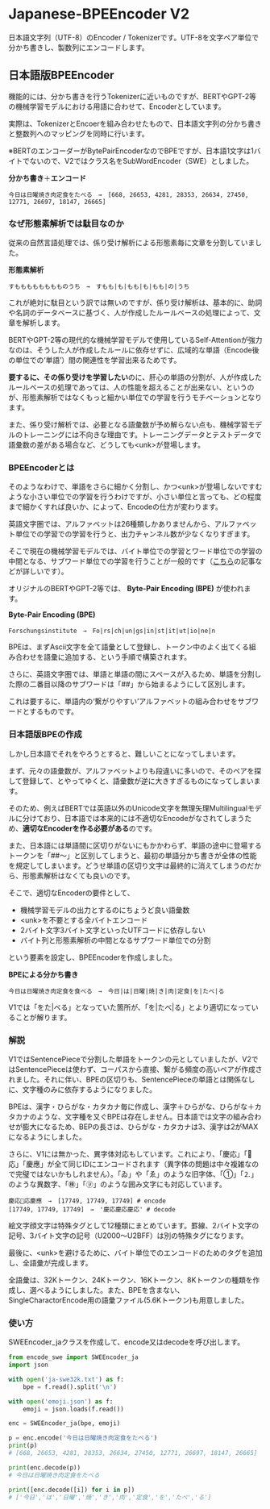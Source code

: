 # Japanese-BPEEncoder V2



日本語文字列（UTF-8）のEncoder / Tokenizerです。UTF-8を文字ペア単位で分かち書きし、製数列にエンコードします。



## 日本語版BPEEncoder



機能的には、分かち書きを行うTokenizerに近いものですが、BERTやGPT-2等の機械学習モデルにおける用語に合わせて、Encoderとしています。

実際は、TokenizerとEncoerを組み合わせたもので、日本語文字列の分かち書きと整数列へのマッピングを同時に行います。

※BERTのエンコーダーがBytePairEncoderなのでBPEですが、日本語1文字は1バイトでないので、V2ではクラス名をSubWordEncoder（SWE）としました。



**分かち書き**＋**エンコード**

```
今日は日曜焼き肉定食をたべる　→　[668, 26653, 4281, 28353, 26634, 27450, 12771, 26697, 18147, 26665]
```



### なぜ形態素解析では駄目なのか



従来の自然言語処理では、係り受け解析による形態素毎に文章を分割していました。



**形態素解析**

```
すもももももももものうち　→　すもも|も|もも|も|もも|の|うち
```



これが絶対に駄目という訳では無いのですが、係り受け解析は、基本的に、助詞や名詞のデータベースに基づく、人が作成したルールベースの処理によって、文章を解析します。

BERTやGPT-2等の現代的な機械学習モデルで使用しているSelf-Attentionが強力なのは、そうした人が作成したルールに依存せずに、広域的な単語（Encode後の単位での‘単語’）間の関連性を学習出来るためです。

**要するに、その係り受けを学習したい**のに、肝心の単語の分割が、人が作成したルールベースの処理であっては、人の性能を超えることが出来ない、というのが、形態素解析ではなくもっと細かい単位での学習を行うモチベーションとなります。

また、係り受け解析では、必要となる語彙数が予め解らない点も、機械学習モデルのトレーニングには不向きな理由です。トレーニングデータとテストデータで語彙数の差がある場合など、どうしても&lt;unk&gt;が登場します。



### BPEEncoderとは



そのようなわけで、単語をさらに細かく分割し、かつ&lt;unk&gt;が登場しないですむような小さい単位での学習を行うわけですが、小さい単位と言っても、どの程度まで細かくすれば良いか、によって、Encodeの仕方が変わります。

英語文字圏では、アルファベットは26種類しかありませんから、アルファベット単位での学習での学習を行うと、出力チャンネル数が少なくなりすぎます。

そこで現在の機械学習モデルでは、バイト単位での学習とワード単位での学習の中間となる、サブワード単位での学習を行うことが一般的です（[こちら](https://ai-scholar.tech/articles/others/roberta-ai-230)の記事などが詳しいです）。

オリジナルのBERTやGPT-2等では、 **Byte-Pair Encoding (BPE)** が使われます。



**Byte-Pair Encoding (BPE)**

```
Forschungsinstitute　→　Fo|rs|ch|un|gs|in|st|it|ut|io|ne|n
```



BPEは、まずAscii文字を全て語彙として登録し、トークン中のよく出てくる組み合わせを語彙に追加する、という手順で構築されます。

さらに、英語文字圏では、単語と単語の間にスペースが入るため、単語を分割した際の二番目以降のサブワードは「##」から始まるようにして区別します。

これは要するに、単語内の‘繋がりやすい’アルファベットの組み合わせをサブワードとするものです。



### 日本語版BPEの作成



しかし日本語でそれをやろうとすると、難しいことになってしまいます。

まず、元々の語彙数が、アルファベットよりも段違いに多いので、そのペアを探して登録して、とやってゆくと、語彙数が逆に大きすぎるものになってしまいます。

そのため、例えばBERTでは英語以外のUnicode文字を無理矢理Multilingualモデルに分けており、日本語では本来的には不適切なEncodeがなされてしまうため、**適切なEncoderを作る必要がある**のです。

また、日本語には単語間に区切りがないにもかかわらず、単語の途中に登場するトークンを「##～」と区別してしまうと、最初の単語分かち書きが全体の性能を規定してしまいます。どうせ単語の区切り文字は最終的に消えてしまうのだから、形態素解析はなくても良いのです。

そこで、適切なEncoderの要件として、



- 機械学習モデルの出力とするのにちょうど良い語彙数
- &lt;unk&gt;を不要とする全バイトエンコード
- 2バイト文字3バイト文字といったUTFコードに依存しない
- バイト列と形態素解析の中間となるサブワード単位での分割



という要素を設定し、BPEEncoderを作成しました。



**BPEによる分かち書き**

```
今日は日曜焼き肉定食を食べる　→　今日|は|日曜|焼|き|肉|定食|を|たべ|る
```

V1では「をた|べる」となっていた箇所が、「を|たべ|る」とより適切になっていることが解ります。



### 解説



V1ではSentencePieceで分割した単語をトークンの元としていましたが、V2ではSentencePieceは使わず、コーパスから直接、繋がる頻度の高いペアが作成されました。それに伴い、BPEの区切りも、SentencePieceの単語とは関係なしに、文字種のみに依存するようになりました。

BPEは、漢字・ひらがな・カタカナ毎に作成し、漢字＋ひらがな、ひらがな＋カタカナのような、文字種を又ぐBPEは存在しません。日本語では文字の組み合わせが膨大になるため、BEPの長さは、ひらがな・カタカナは3、漢字は2がMAXになるようにしました。

さらに、V1には無かった、異字体対応もしています。これにより、「慶応」「𢙎応」「慶應」が全て同じIDにエンコードされます（異字体の問題は中々複雑なので完璧ではないかもしれません）。「ゐ」や「ゑ」のような旧字体、「①」「⒉」のような異数字、「㊑」「㋾」のような囲み文字にも対応しています。

```
慶応𢙎応慶應　→　[17749, 17749, 17749] # encode
[17749, 17749, 17749]　→　'慶応慶応慶応' # decode
```

絵文字顔文字は特殊タグとして12種類にまとめています。罫線、2バイト文字の記号、3バイト文字の記号（U2000～U2BFF）は別の特殊タグになります。

最後に、&lt;unk&gt;を避けるために、バイト単位でのエンコードのためのタグを追加し、全語彙が完成します。

全語彙は、32Kトークン、24Kトークン、16Kトークン、8Kトークンの種類を作成し、選べるようにしました。また、BPEを含まない、SingleCharactorEncode用の語彙ファイル(5.6Kトークン)も用意しました。



### 使い方



SWEEncoder_jaクラスを作成して、encode又はdecodeを呼び出します。



```python
from encode_swe import SWEEncoder_ja
import json

with open('ja-swe32k.txt') as f:
    bpe = f.read().split('\n')

with open('emoji.json') as f:
    emoji = json.loads(f.read())

enc = SWEEncoder_ja(bpe, emoji)

p = enc.encode('今日は日曜焼き肉定食をたべる')
print(p)
# [668, 26653, 4281, 28353, 26634, 27450, 12771, 26697, 18147, 26665]

print(enc.decode(p))
# 今日は日曜焼き肉定食をたべる

print([enc.decode([i]) for i in p])
# ['今日','は','日曜','焼','き','肉','定食','を','たべ','る']
```
